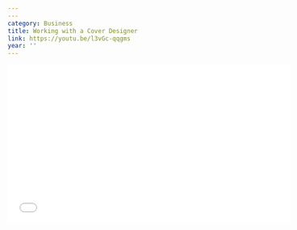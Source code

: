 ```yaml
---
---
category: Business
title: Working with a Cover Designer
link: https://youtu.be/l3vGc-qqgms
year: ''
---
```

<iframe width="560" height="315" src="{{ page.link }}" frameborder="0" allowfullscreen></iframe>
